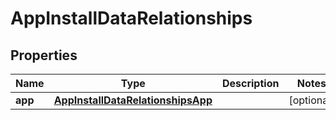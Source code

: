 

# AppInstallDataRelationships


## Properties

| Name | Type | Description | Notes |
|------------ | ------------- | ------------- | -------------|
|**app** | [**AppInstallDataRelationshipsApp**](AppInstallDataRelationshipsApp.md) |  |  [optional] |



